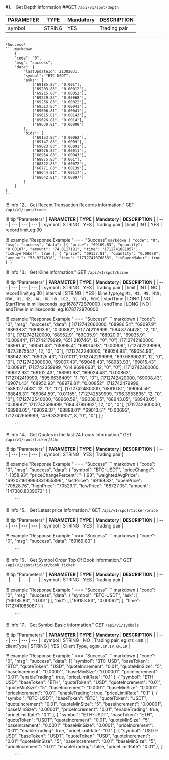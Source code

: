 #1、 Get Depth information
##GET `/api/v1/spot/depth`



| **PARAMETER** | **TYPE** | **Mandatory** | **DESCRIPTION** |
| --- | --- | --- | --- |
| symbol | STRING | YES | Trading pair |

---
	*Success*
	``` markdown
		{
		"code": "0",
		"msg": "success",
		"data": {
			"lastUpdateId": 21302031,
			"symbol": "BTC-USDT",
			"asks": [
				["69185.83", "0.001"],
				["69203.83", "0.00012"],
				["69215.83", "0.00052"],
				["69239.83", "0.00068"],
				["69256.83", "0.00022"],
				["69313.83", "0.00041"],
				["69606.81", "0.00041"],
				["69615.81", "0.00143"],
				["69626.81", "0.0014"],
				["69630.81", "0.00008"]
			],
			"bids": [
				["69153.83", "0.00062"],
				["69147.83", "0.0009"],
				["69023.83", "0.00091"],
				["68976.83", "0.00011"],
				["68954.83", "0.00043"],
				["68875.83", "0.001"],
				["68822.83", "0.00072"],
				["68771.83", "0.00139"],
				["68644.81", "0.00117"],
				["68642.81", "0.00097"]
			]
		}
	}
	```



!!! info "2、 Get Recent Transaction Records information."
	GET `/api/v1/spot/trade`

!!! tip "Parameters"
	| **PARAMETER** | **TYPE** | **Mandatory** | **DESCRIPTION** |
	| --- | --- | --- | --- |
	| symbol | STRING | YES | Trading pair |
	| limit             | INT    | YES | record limit,eg:30


!!! example "Response Example "
	=== "Success"
		``` markdown
		{
			"code": "0",
			"msg": "success",
			"data": [{
				"price": "69169.83",
				"quantity": "0.00107",
				"amount": "74.0117181",
				"time": "1712741081857",
				"isBuyerMaker": true
			}, {
				"price": "69137.81",
				"quantity": "0.00078",
				"amount": "53.9274918",
				"time": "1712741076833",
				"isBuyerMaker": true
			}
		}
		```



!!! info "3、 Get Kline information."
	GET `/api/v1/spot/kline`

!!! tip "Parameters"
	| **PARAMETER** | **TYPE** | **Mandatory** | **DESCRIPTION** |
	| --- | --- | --- | --- |
	| symbol | STRING | YES | Trading pair |
	| limit  | INT | NO | record limit,eg:30
	| interval | STRING    | YES | kline type,eg:`M1, M3, M5, M15, M30, H1, H2, H4, H6, H8, H12, D1, W1, MON1`
	| startTime    | LONG    | NO | StartTime in milliseconds ,eg:1678772870000
	| endTime    | LONG    | NO | endTime in milliseconds ,eg:1678772870000


!!! example "Response Example "
	=== "Success"
		``` markdown
		{
			"code": "0",
			"msg": "success",
			"data": [
				[1712742060000, "68986.54", "69097.9", "68938.8", "68993.9", "0.00862", 1712742119999, "594.8774428", 12, "0", "0"],
				[1712742120000, "68952.9", "69035.9", "68920.9", "69035.9", "0.00944", 1712742179999, "651.210746", 12, "0", "0"],
				[1712742180000, "68991.4", "69041.43", "68898.4", "69014.93", "0.00909", 1712742239999, "627.2675547", 12, "0", "0"],
				[1712742240000, "69054.93", "69054.93", "68942.93", "69025.43", "0.01011", 1712742299999, "697.6899023", 12, "0", "0"],
				[1712742300000, "69007.43", "69048.43", "68983.93", "69015.43", "0.00891", 1712742359999, "614.9698663", 12, "0", "0"],
				[1712742360000, "69012.93", "69102.43", "68991.93", "69024.43", "0.00863", 1712742419999, "595.6636409", 11, "0", "0"],
				[1712742420000, "69008.43", "69071.43", "68950.93", "68979.81", "0.00852", 1712742479999, "588.1277438", 12, "0", "0"],
				[1712742480000, "68910.81", "69064.59", "68848.31", "69064.59", "0.01155", 1712742539999, "796.3953895", 12, "0", "0"],
				[1712742540000, "68960.59", "69038.05", "68943.05", "68943.05", "0.00992", 1712742599999, "684.3789962", 12, "0", "0"],
				[1712742600000, "68988.05", "69029.37", "68888.01", "69013.51", "0.00695", 1712742659999, "479.3320907", 8, "0", "0"]
			]
		}

		```



!!! info "4、 Get Quotes in the last 24 hours information."
	GET `/api/v1/spot/ticker/24hr`

!!! tip "Parameters"
	| **PARAMETER** | **TYPE** | **Mandatory** | **DESCRIPTION** |
	| --- | --- | --- | --- |
	| symbol | STRING | YES | Trading pair |



!!! example "Response Example "
	=== "Success"
		``` markdown
		{
			"code": "0",
			"msg": "success",
			"data": {
				"symbol": "BTC-USDT",
				"priceChange": "-1358.93",
				"priceChangePercent": "-1.93",
				"weightedAvgPrice": "69207.1619993331955896",
				"lastPrice": "69169.83",
				"openPrice": "70528.76",
				"highPrice": "70529.1",
				"lowPrice": "68727.05",
				"amount": "147380.8039073"
			}
		}

		```



!!! info "5、 Get Latest price information."
	GET `/api/v1/spot/ticker/price`

!!! tip "Parameters"
	| **PARAMETER** | **TYPE** | **Mandatory** | **DESCRIPTION** |
	| --- | --- | --- | --- |
	| symbol | STRING | YES | Trading pair |



!!! example "Response Example "
	=== "Success"
		``` markdown
		{
			"code": "0",
			"msg": "success",
			"data": "69169.83"
		}

		```




!!! info "6、 Get Symbol Order Top Of Book information."
	GET `/api/v1/spot/ticker/book_ticker`

!!! tip "Parameters"
	| **PARAMETER** | **TYPE** | **Mandatory** | **DESCRIPTION** |
	| --- | --- | --- | --- |
	| symbol | STRING | YES | Trading pair |



!!! example "Response Example "
	=== "Success"
		``` markdown
		{
			"code": "0",
			"msg": "success",
			"data": {
				"symbol": "BTC-USDT",
				"ask": [
					["69185.83", "0.001"]
				],
				"bid": [
					["69153.83", "0.00062"]
				],
				"time": 1712741085087
			}
		}

		```



!!! info "7、 Get Symbol Basic information."
	GET `/api/v1/symbols`

!!! tip "Parameters"
	| **PARAMETER** | **TYPE** | **Mandatory** | **DESCRIPTION** |
	| --- | --- | --- | --- |
	| symbol | STRING | NO | Trading pair, eg:`BTC-USD` |
	| clientType | STRING | YES | Client Type, eg:`OP,CP,IP,CR,IR` |



!!! example "Response Example "
	=== "Success"
		``` markdown
		{
			"code": "0",
			"msg": "success",
			"data": [{
				"symbol": "BTC-USD",
				"baseToken": "BTC",
				"quoteToken": "USD",
				"quoteIncrement": "0.01",
				"quoteMinSize": "5",
				"baseIncrement": "0.00001",
				"baseMinSize": "0.00001",
				"priceIncrement": "0.01",
				"enableTrading": true,
				"priceLimitRate": "0.1"
			}, {
				"symbol": "ETH-USD",
				"baseToken": "ETH",
				"quoteToken": "USD",
				"quoteIncrement": "0.01",
				"quoteMinSize": "5",
				"baseIncrement": "0.0001",
				"baseMinSize": "0.0001",
				"priceIncrement": "0.01",
				"enableTrading": true,
				"priceLimitRate": "0.1"
			}, {
				"symbol": "BTC-USDT",
				"baseToken": "BTC",
				"quoteToken": "USDT",
				"quoteIncrement": "0.01",
				"quoteMinSize": "5",
				"baseIncrement": "0.00001",
				"baseMinSize": "0.00001",
				"priceIncrement": "0.01",
				"enableTrading": true,
				"priceLimitRate": "0.1"
			}, {
				"symbol": "ETH-USDT",
				"baseToken": "ETH",
				"quoteToken": "USDT",
				"quoteIncrement": "0.01",
				"quoteMinSize": "5",
				"baseIncrement": "0.0001",
				"baseMinSize": "0.0001",
				"priceIncrement": "0.01",
				"enableTrading": true,
				"priceLimitRate": "0.1"
			}, {
				"symbol": "USDT-USD",
				"baseToken": "USDT",
				"quoteToken": "USD",
				"quoteIncrement": "0.01",
				"quoteMinSize": "5",
				"baseIncrement": "0.01",
				"baseMinSize": "5",
				"priceIncrement": "0.01",
				"enableTrading": false,
				"priceLimitRate": "0.01"
			}]
		}

		```
